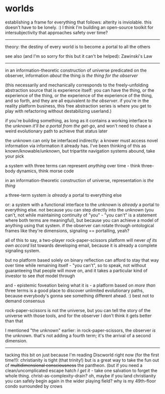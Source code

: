 # worlds

establishing a frame for everything that follows: alterity is inviolable. this doesn't have to be lonely. :) I think I'm building an open-source toolkit for intersubjectivity that approaches safety over time?

***

theory: the destiny of every world is to become a portal to all the others

see also (and I'm so sorry for this but it can't be helped): Zawinski's Law

***

in an information-theoretic construction of universe predicated on the observer, information _about_ the thing _is the thing for the observer_

(this necessarily and mechanically corresponds to the freely-unfolding abstraction source that is experience itself: you can have the thing, or the experience of the thing, or the experience of the experience of the thing, and so forth, and they are all equivalent _to the observer_. if you're in the reality platform business, this free abstraction series is where you get to play with refactoring without destabilizing userland.)

if you're building something, as long as it contains a working interface to the unknown _it'll be a portal from the get-go_, and won't need to chase a weird evolutionary path to achieve that status later

the unknown can only be interfaced indirectly: a knower must access novel information via information it already has. I've been thinking of this as known/knowable/unknown, but tripartite navigation systems abound, take your pick

a system with three terms can represent _anything_ over time - think three-body dynamics, think morse code

in an information-theoretic construction of universe, representation _is the thing_

a three-term system _is already_ a portal to everything else

or: a system with a functional interface to the unknown is _already_ a portal to everything else. not because you can step directly into the unknown (you can't, not while maintaining continuity of "you" - "you can't" is a statement where both terms are meaningful), but because you can achieve a model of anything using that system. if the observer can rotate through ontological frames like they're dimensions, signaling == portalling, yeah?

all of this to say, a two-player rock-paper-scissors platform will never _of its own accord_ list towards developing email, because it is already a complete signaling system.

but no platform based solely on binary reflection can afford to stay that way over time while remaining itself - "you can't", so to speak, not without guaranteeing that people will move on, and it takes a particular kind of investor to see _that_ model through

and - epistemic foveation being what it is - a platform based on _more than_ three terms is a good place to discover unlimited evolutionary paths, because everybody's gonna see something different ahead. :) best not to demand consensus

rock-paper-scissors is not the universe, but you can tell the story of the universe with those tools, and for the observer I don't think it gets better than that

I mentioned "the unknown" earlier: in rock-paper-scissors, the observer _is_ the unknown. that's not adding a fourth term; it's the arrival of a second dimension.

***

tacking this bit on just because I'm reading Discworld right now (for the first time!!): christianity is tight (that trinity!) but is a great way to take the fun out of ~~multidimensional consciousness~~ the pantheon. (but if you need a clean/uncomplicated escape hatch _I get it_ - take one salvation to forget the whole thing. christ-as-complexity-drain? oh, maybe if you land christianity you can safely begin again in the wider playing field? why is my 49th-floor condo surrounded by crows
